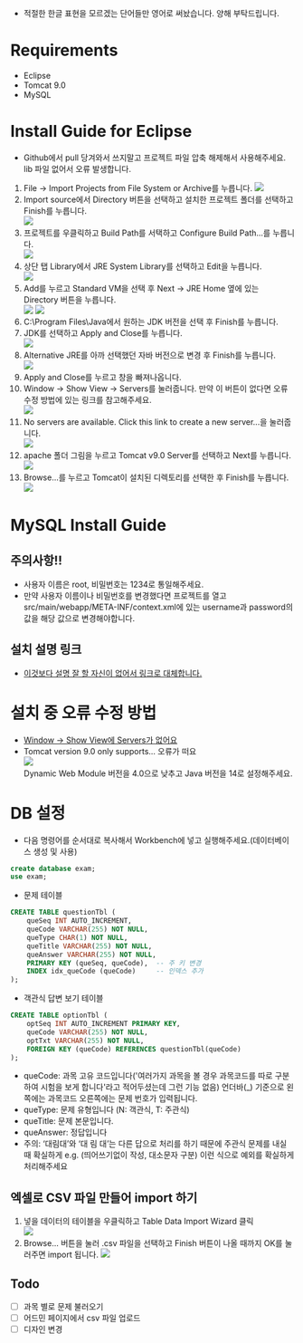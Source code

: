 - 적절한 한글 표현을 모르겠는 단어들만 영어로 써놨습니다. 양해 부탁드립니다.

# Requirements
- Eclipse
- Tomcat 9.0
- MySQL

# Install Guide for Eclipse
- Github에서 pull 당겨와서 쓰지말고 프로젝트 파일 압축 해제해서 사용해주세요. lib 파일 없어서 오류 발생합니다.
1. File -> Import Projects from File System or Archive를 누릅니다.
![](README/File.png)
2. Import source에서 Directory 버튼을 선택하고 설치한 프로젝트 폴더를 선택하고 Finish를 누릅니다.<br>
![](README/ImportProjects.png)
3. 프로젝트를 우클릭하고 Build Path를 서택하고 Configure Build Path...를 누릅니다.<br>
![](README/ProjectsRightClick.png)
4. 상단 탭 Library에서 JRE System Library를 선택하고 Edit을 누릅니다.<br>
![](README/LibrarySetting.png)
5. Add를 누르고 Standard VM을 선택 후 Next -> JRE Home 옆에 있는 Directory 버튼을 누릅니다.<br>
![](README/StandardVM.png)
![](README/SettingJVM.png)
6. C:\Program Files\Java에서 원하는 JDK 버전을 선택 후 Finish를 누릅니다.
7. JDK를 선택하고 Apply and Close를 누릅니다.<br>
![](README/AlternativeJRE.png)
8. Alternative JRE를 아까 선택했던 자바 버전으로 변경 후 Finish를 누릅니다.<br>
![](README/JRESetting.png)
9. Apply and Close를 누르고 창을 빠져나옵니다.
10. Window -> Show View -> Servers를 눌러줍니다. 만약 이 버튼이 없다면 오류 수정 방법에 있는 링크를 참고해주세요.<br>
![](README/Preference.png)
11. No servers are available. Click this link to create a new server...을 눌러줍니다.<br>
![](README/Servers.png)
12. apache 폴더 그림을 누르고 Tomcat v9.0 Server를 선택하고 Next를 누릅니다.<br>
![](README/NewServer.png)
13. Browse...를 누르고 Tomcat이 설치된 디렉토리를 선택한 후 Finish를 누릅니다.<br>
![](README/TomcatDirectory.png)

# MySQL Install Guide
## 주의사항!!
- 사용자 이름은 root, 비밀번호는 1234로 통일해주세요.
- 만약 사용자 이름이나 비밀번호를 변경했다면 프로젝트를 열고 src/main/webapp/META-INF/context.xml에 있는 username과 password의 값을 해당 값으로 변경해야합니다.

## 설치 설명 링크
- [이것보다 설명 잘 할 자신이 없어서 링크로 대체합니다.](https://hongong.hanbit.co.kr/mysql-%EB%8B%A4%EC%9A%B4%EB%A1%9C%EB%93%9C-%EB%B0%8F-%EC%84%A4%EC%B9%98%ED%95%98%EA%B8%B0mysql-community-8-0/)

# 설치 중 오류 수정 방법
- [Window -> Show View에 Servers가 없어요](https://hgserver.tistory.com/19)
- Tomcat version 9.0 only supports... 오류가 떠요<br>
![](README/ProjectFacets.png)<br>
Dynamic Web Module 버전을 4.0으로 낮추고 Java 버전을 14로 설정해주세요.

# DB 설정
- 다음 명령어를 순서대로 복사해서 Workbench에 넣고 실행해주세요.(데이터베이스 생성 및 사용)
```sql
create database exam;
use exam;
```
- 문제 테이블
```sql
CREATE TABLE questionTbl (
    queSeq INT AUTO_INCREMENT,
    queCode VARCHAR(255) NOT NULL,
    queType CHAR(1) NOT NULL,
    queTitle VARCHAR(255) NOT NULL,
    queAnswer VARCHAR(255) NOT NULL,
    PRIMARY KEY (queSeq, queCode),  -- 주 키 변경
    INDEX idx_queCode (queCode)     -- 인덱스 추가
);
```
- 객관식 답변 보기 테이블
```sql
CREATE TABLE optionTbl (
    optSeq INT AUTO_INCREMENT PRIMARY KEY,
    queCode VARCHAR(255) NOT NULL,
    optTxt VARCHAR(255) NOT NULL,
    FOREIGN KEY (queCode) REFERENCES questionTbl(queCode)
);
```

- queCode: 과목 고유 코드입니다('여러가지 과목을 볼 경우 과목코드를 따로 구분하여 시험을 보게 합니다'라고 적어두셨는데 그런 기능 없음) 언더바(_) 기준으로 왼쪽에는 과목코드 오른쪽에는 문제 번호가 입력됩니다.
- queType: 문제 유형입니다 (N: 객관식, T: 주관식)
- queTitle: 문제 본문입니다.
- queAnswer: 정답입니다
- 주의: ‘대림대’와 ‘대 림 대’는 다른 답으로 처리를 하기 때문에 주관식 문제를 내실 때 확실하게 e.g. (띄어쓰기없이 작성, 대소문자 구분) 이런 식으로 예외를 확실하게 처리해주세요

## 엑셀로 CSV 파일 만들어 import 하기
1. 넣을 데이터의 테이블을 우클릭하고 Table Data Import Wizard 클릭<br>
![](README/importContext.png)
2. Browse... 버튼을 눌러 .csv 파일을 선택하고 Finish 버튼이 나올 때까지 OK를 눌러주면 import 됩니다.
![](README/Wizard.png)

## Todo
- [ ] 과목 별로 문제 불러오기
- [ ] 어드민 페이지에서 csv 파일 업로드
- [ ] 디자인 변경